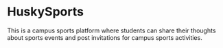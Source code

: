 # HuskySports
This is a campus sports platform where students can share their thoughts about sports events and post invitations for campus sports activities.
